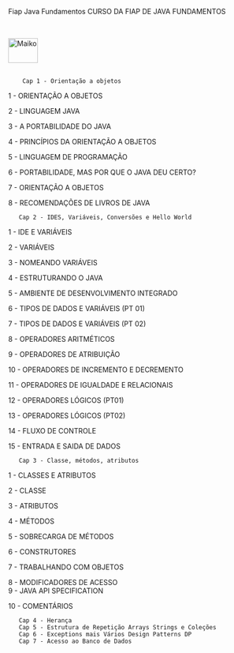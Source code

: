 Fiap Java Fundamentos
CURSO DA FIAP DE JAVA FUNDAMENTOS


##
<div style="display: inline_block"><br>
  <img align="center" alt="Maiko" height="50" width="60" src="https://cdn.jsdelivr.net/gh/devicons/devicon/icons/java/java-original-wordmark.svg"">
    </div>
                                                                                                                                                  
##                                                                                                                                      
                 
        Cap 1 - Orientação a objetos
1 - ORIENTAÇÃO A OBJETOS

2 - LINGUAGEM JAVA

3 - A PORTABILIDADE DO JAVA

4 - PRINCÍPIOS DA ORIENTAÇÃO A OBJETOS

5 - LINGUAGEM DE PROGRAMAÇÃO

6 - PORTABILIDADE, MAS POR QUE O JAVA DEU CERTO?

7 - ORIENTAÇÃO A OBJETOS

8 - RECOMENDAÇÕES DE LIVROS DE JAVA

       Cap 2 - IDES, Variáveis, Conversões e Hello World
1 - IDE E VARIÁVEIS

2 - VARIÁVEIS

3 - NOMEANDO VARIÁVEIS

4 - ESTRUTURANDO O JAVA

5 - AMBIENTE DE DESENVOLVIMENTO INTEGRADO

6 - TIPOS DE DADOS E VARIÁVEIS (PT 01)

7 - TIPOS DE DADOS E VARIÁVEIS (PT 02)

8 - OPERADORES ARITMÉTICOS

9 - OPERADORES DE ATRIBUIÇÃO

10 - OPERADORES DE INCREMENTO E DECREMENTO

11 - OPERADORES DE IGUALDADE E RELACIONAIS

12 - OPERADORES LÓGICOS (PT01)

13 - OPERADORES LÓGICOS (PT02)

14 - FLUXO DE CONTROLE

15 - ENTRADA E SAIDA DE DADOS

       Cap 3 - Classe, métodos, atributos  
1 - CLASSES E ATRIBUTOS

2 - CLASSE

3 - ATRIBUTOS

4 - MÉTODOS

5 - SOBRECARGA DE MÉTODOS

6 - CONSTRUTORES

7 - TRABALHANDO COM OBJETOS
                                                                                                                                                  
8 - MODIFICADORES DE ACESSO                                                                                                                                                  
9 - JAVA API SPECIFICATION
                                                                                                                                                  
10 - COMENTÁRIOS
                                                                                                                                                  
                                                                                                                                                  
       Cap 4 - Herança
       Cap 5 - Estrutura de Repetição Arrays Strings e Coleções
       Cap 6 - Exceptions mais Vários Design Patterns DP
       Cap 7 - Acesso ao Banco de Dados

